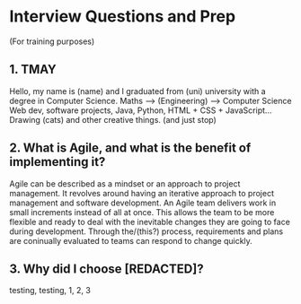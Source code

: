 # Interview Questions and Prep
(For training purposes)  

## 1. TMAY
Hello, my name is (name) and I graduated from (uni) university with a degree in Computer Science.
Maths --> (Engineering) --> Computer Science
Web dev, software projects, Java, Python, HTML + CSS + JavaScript...
Drawing (cats) and other creative things. (and just stop)  

## 2. What is Agile, and what is the benefit of implementing it?
Agile can be described as a mindset or an approach to project management. It revolves around having an iterative approach to project management and software development. An Agile team delivers work in small increments instead of all at once. This allows the team to be more flexible and ready to deal with the inevitable changes they are going to face during development. Through the/(this?) process, requirements and plans are coninually evaluated to teams can respond to change quickly.  

## 3. Why did I choose [REDACTED]?
testing, testing, 1, 2, 3

